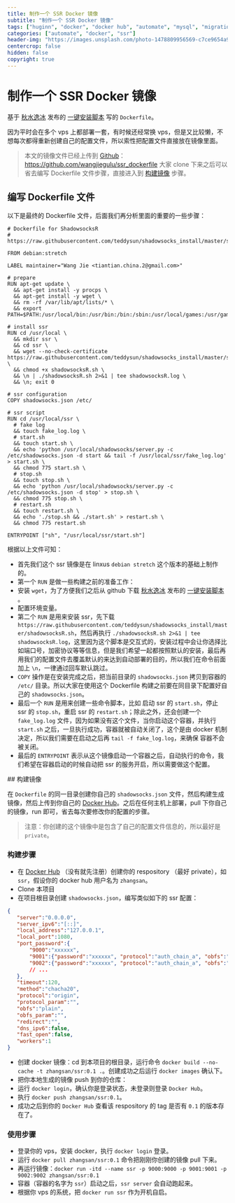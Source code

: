 ```yaml
---
title: 制作一个 SSR Docker 镜像
subtitle: "制作一个 SSR Docker 镜像"
tags: ["huginn", "docker", "docker hub", "automate", "mysql", "migration", "shadowsocks", "shadowsocksr", "ss", "ssr"]
categories: ["automate", "docker", "ssr"]
header-img: "https://images.unsplash.com/photo-1478809956569-c7ce9654a947?ixlib=rb-0.3.5&ixid=eyJhcHBfaWQiOjEyMDd9&s=96287b17975bd6c0a003628dd93f6ee6&auto=format&fit=crop&w=2273&q=80"
centercrop: false
hidden: false
copyright: true
---
```


# 制作一个 SSR Docker 镜像

基于 [秋水逸冰](https://github.com/teddysun/shadowsocks_install) 发布的 [一键安装脚本](https://raw.githubusercontent.com/teddysun/shadowsocks_install/master/shadowsocksR.sh) 写的 `Dockerfile`。

因为平时会在多个 vps 上都部署一套，有时候还经常换 vps，但是又比较懒，不想每次都得重新创建自己的配置文件，所以索性把配置文件直接放在镜像里面。

> 本文的镜像文件已经上传到 [Github](https://github.com/wangjiegulu/ssr_dockerfile)：
> https://github.com/wangjiegulu/ssr_dockerfile
> 大家 clone 下来之后可以省去编写 Dockerfile 文件步骤，直接进入到 [构建镜像](#build_image) 步骤。

## 编写 Dockerfile 文件

以下是最终的 Dockerfile 文件，后面我们再分析里面的重要的一些步骤：

```docker
# Dockerfile for ShadowsocksR
# https://raw.githubusercontent.com/teddysun/shadowsocks_install/master/shadowsocksR.sh

FROM debian:stretch

LABEL maintainer="Wang Jie <tiantian.china.2@gmail.com>"

# prepare
RUN apt-get update \
  && apt-get install -y procps \
  && apt-get install -y wget \
  && rm -rf /var/lib/apt/lists/* \
  && export PATH=$PATH:/usr/local/bin:/usr/bin:/bin:/sbin:/usr/local/games:/usr/games

# install ssr
RUN cd /usr/local \
  && mkdir ssr \
  && cd ssr \
  && wget --no-check-certificate https://raw.githubusercontent.com/teddysun/shadowsocks_install/master/shadowsocksR.sh \
  && chmod +x shadowsocksR.sh \
  && \n | ./shadowsocksR.sh 2>&1 | tee shadowsocksR.log \
  && \n; exit 0

# ssr configuration
COPY shadowsocks.json /etc/

# ssr script
RUN cd /usr/local/ssr \
  # fake log
  && touch fake_log.log \
  # start.sh
  && touch start.sh \
  && echo 'python /usr/local/shadowsocks/server.py -c /etc/shadowsocks.json -d start && tail -f /usr/local/ssr/fake_log.log' > start.sh \
  && chmod 775 start.sh \
  # stop.sh
  && touch stop.sh \
  && echo 'python /usr/local/shadowsocks/server.py -c /etc/shadowsocks.json -d stop' > stop.sh \
  && chmod 775 stop.sh \
  # restart.sh
  && touch restart.sh \
  && echo './stop.sh && ./start.sh' > restart.sh \
  && chmod 775 restart.sh

ENTRYPOINT ["sh", "/usr/local/ssr/start.sh"]
```

根据以上文件可知：

- 首先我们这个 ssr 镜像是在 linxus `debian stretch` 这个版本的基础上制作的。
- 第一个 `RUN` 是做一些构建之前的准备工作：
 - 安装 `wget`，为了方便我们之后从 github 下载 [秋水逸冰](https://github.com/teddysun/shadowsocks_install) 发布的 [一键安装脚本](https://raw.githubusercontent.com/teddysun/shadowsocks_install/master/shadowsocksR.sh) 。
 - 配置环境变量。
- 第二个 `RUN` 是用来安装 ssr，先下载 `https://raw.githubusercontent.com/teddysun/shadowsocks_install/master/shadowsocksR.sh`，然后再执行 `./shadowsocksR.sh 2>&1 | tee shadowsocksR.log`，这里因为这个脚本是交互式的，安装过程中会让你选择比如端口号，加密协议等等信息，但是我们希望一起都按照默认的安装，最后再用我们的配置文件去覆盖默认的来达到自动部署的目的，所以我们在命令前面加上 `\n`，一律通过回车默认跳过。
- `COPY` 操作是在安装完成之后，把当前目录的 `shadowsocks.json` 拷贝到容器的 `/etc/` 目录。所以大家在使用这个 Dockerfile 构建之前要在同目录下配置好自己的 `shadowsocks.json`。
- 最后一个 `RUN` 是用来创建一些命令脚本，比如 启动 ssr 的 `start.sh`，停止 ssr 的 `stop.sh`，重启 ssr 的 `restart.sh`；除此之外，还会创建一个 `fake_log.log` 文件，因为如果没有这个文件，当你启动这个容器，并执行 `start.sh` 之后，一旦执行成功，容器就被自动关闭了，这个是由 docker 机制决定，所以我们需要在启动之后再 `tail -f fake_log.log`，来确保 容器不会被关闭。
- 最后的 `ENTRYPOINT` 表示从这个镜像启动一个容器之后，自动执行的命令，我们希望在容器启动的时候自动把 ssr 的服务开启，所以需要做这个配置。



<span id="build_image"/>
## 构建镜像

在 `Dockerfile` 的同一目录创建你自己的 `shadowsocks.json` 文件，然后构建生成镜像，然后上传到你自己的 [Docker Hub](https://hub.docker.com/)。之后在任何主机上部署，pull 下你自己的镜像，run 即可，省去每次要修改你的配置的步骤。

> 注意：你创建的这个镜像中是包含了自己的配置文件信息的，所以最好是 `private`。

### 构建步骤

- 在 [Docker Hub](https://hub.docker.com/) （没有就先注册）创建你的 respository （最好 private），如 `ssr`，假设你的 docker hub 用户名为 `zhangsan`。
- Clone 本项目
- 在项目根目录创建 `shadowsocks.json`，编写类似如下的 ssr 配置：
 
 ```json
 {
    "server":"0.0.0.0",
    "server_ipv6":"[::]",
    "local_address":"127.0.0.1",
    "local_port":1080,
    "port_password":{
        "9000":"xxxxxx",
        "9001":{"password":"xxxxxx", "protocol":"auth_chain_a", "obfs":"tls1.2_ticket_auth", "obfs_param":""},
        "9002":{"password":"xxxxxx", "protocol":"auth_chain_a", "obfs":"tls1.2_ticket_auth", "obfs_param":""}
        // ...
    },
    "timeout":120,
    "method":"chacha20",
    "protocol":"origin",
    "protocol_param":"",
    "obfs":"plain",
    "obfs_param":"",
    "redirect":"",
    "dns_ipv6":false,
    "fast_open":false,
    "workers":1
 }
 ```
 
- 创建 docker 镜像：cd 到本项目的根目录，运行命令 `docker build --no-cache -t zhangsan/ssr:0.1 .`。创建成功之后运行 `docker images` 确认下。
- 把你本地生成的镜像 push 到你的仓库：
 - 运行 `docker login`，确认你是登录状态，未登录则登录 `Docker Hub`。
 - 执行 `docker push zhangsan/ssr:0.1`。
 - 成功之后到你的 `Docker Hub` 查看该 respository 的 tag 是否有 `0.1` 的版本存在了。

### 使用步骤

- 登录你的 vps，安装 docker，执行 `docker login` 登录。
- 运行 `docker pull zhangsan/ssr:0.1` 命令把刚刚你创建的镜像 pull 下来。
- 再运行镜像：`docker run -itd --name ssr -p 9000:9000 -p 9001:9001 -p 9002:9002 zhangsan/ssr:0.1`
- 容器（容器的名字为 `ssr`）启动之后，`ssr server` 会自动跑起来。
- 根据你 vps 的系统，把 `docker run ssr` 作为开机自启。